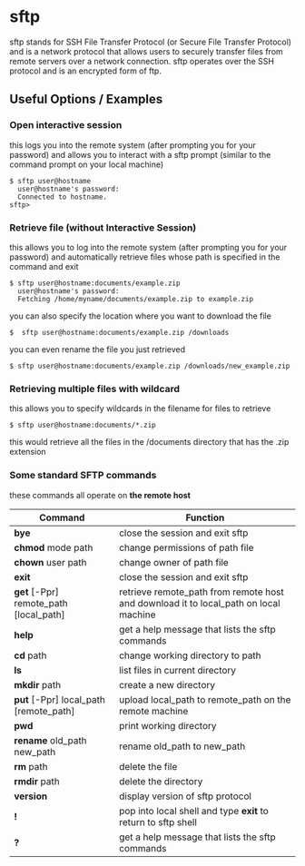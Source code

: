 # sftp
sftp stands for SSH File Transfer Protocol (or Secure File Transfer Protocol) and is a network protocol that allows users to securely transfer files from remote servers over a network connection. sftp operates over the SSH protocol and is an encrypted form of ftp.

## Useful Options / Examples

### Open interactive session
this logs you into the remote system (after prompting you for your password) and allows you to interact with a sftp prompt (similar to the command prompt on your local machine) 

    $ sftp user@hostname
      user@hostname's password:
      Connected to hostname.
    sftp>

### Retrieve file (without Interactive Session)
this allows you to log into the remote system (after prompting you for your password) and automatically retrieve files whose path is specified in the command and exit 

    $ sftp user@hostname:documents/example.zip
      user@hostname's password:
      Fetching /home/myname/documents/example.zip to example.zip

you can also specify the location where you want to download the file

    $  sftp user@hostname:documents/example.zip /downloads

you can even rename the file you just retrieved

    $ sftp user@hostname:documents/example.zip /downloads/new_example.zip


### Retrieving multiple files with wildcard 
this allows you to specify wildcards in the filename for files to retrieve

    $ sftp user@hostname:documents/*.zip

this would retrieve all the files in the /documents directory that has the .zip extension
  
### Some standard SFTP commands

these commands all operate on **the remote host**

Command | Function
------------ | -------------
**bye** | close the session and exit sftp
**chmod** mode path | change permissions of path file
**chown** user path | change owner of path file
**exit** | close the session and exit sftp
**get** [-Ppr] remote_path [local_path] | retrieve remote_path from remote host and download it to local_path on local machine
**help** | get a help message that lists the sftp commands
**cd** path | change working directory to path
**ls** | list files in current directory
**mkdir** path | create a new directory 
**put** [-Ppr] local_path [remote_path] | upload local_path to remote_path on the remote machine
**pwd** | print working directory
**rename** old_path new_path | rename old_path to new_path
**rm** path | delete the file 
**rmdir** path | delete the directory
**version** | display version of sftp protocol
**!** | pop into local shell and type **exit** to return to sftp shell
**?** | get a help message that lists the sftp commands









